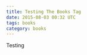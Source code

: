 ```yaml
---
title: Testing The Books Tag
date: 2015-08-03 00:32 UTC
tags: books
category: books
---
```

 Testing
